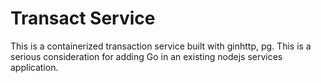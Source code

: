 # Transact Service
This is a containerized transaction service built with ginhttp, pg. This is a serious consideration for adding Go in an existing nodejs services application.